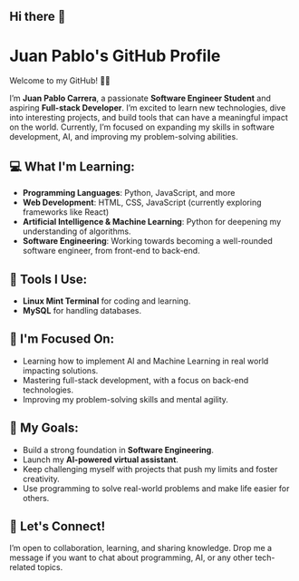 ## Hi there 👋
# Juan Pablo's GitHub Profile

Welcome to my GitHub! 👨‍💻

I’m **Juan Pablo Carrera**, a passionate **Software Engineer Student** and aspiring **Full-stack Developer**. I’m excited to learn new technologies, dive into interesting projects, and build tools that can have a meaningful impact on the world. Currently, I’m focused on expanding my skills in software development, AI, and improving my problem-solving abilities.

## 💻 What I'm Learning:
- **Programming Languages**: Python, JavaScript, and more
- **Web Development**: HTML, CSS, JavaScript (currently exploring frameworks like React)
- **Artificial Intelligence & Machine Learning**: Python for deepening my understanding of algorithms.
- **Software Engineering**: Working towards becoming a well-rounded software engineer, from front-end to back-end.

## 🔧 Tools I Use:
- **Linux Mint Terminal** for coding and learning.
- **MySQL** for handling databases.

## 🌱 I'm Focused On:
- Learning how to implement AI and Machine Learning in real world impacting solutions.
- Mastering full-stack development, with a focus on back-end technologies.
- Improving my problem-solving skills and mental agility.

## 🌟 My Goals:
- Build a strong foundation in **Software Engineering**.
- Launch my **AI-powered virtual assistant**.
- Keep challenging myself with projects that push my limits and foster creativity.
- Use programming to solve real-world problems and make life easier for others.

## 🤝 Let's Connect!
I’m open to collaboration, learning, and sharing knowledge. Drop me a message if you want to chat about programming, AI, or any other tech-related topics.
<!--
**juanpablocarreram/juanpablocarreram** is a ✨ _special_ ✨ repository because its `README.md` (this file) appears on your GitHub profile.

Here are some ideas to get you started:

- 🔭 I’m currently working on ...
- 🌱 I’m currently learning ...
- 👯 I’m looking to collaborate on ...
- 🤔 I’m looking for help with ...
- 💬 Ask me about ...
- 📫 How to reach me: ...
- 😄 Pronouns: ...
- ⚡ Fun fact: ...
-->
